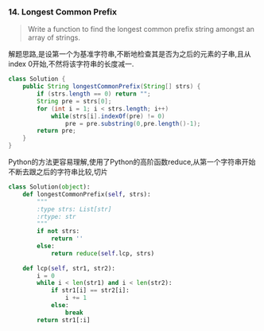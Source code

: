 ### 14. Longest Common Prefix

> Write a function to find the longest common prefix string amongst an array of strings.

解题思路,是设第一个为基准字符串,不断地检查其是否为之后的元素的子串,且从index 0开始,不然将该字符串的长度减一.

```Java
class Solution {
    public String longestCommonPrefix(String[] strs) {
        if (strs.length == 0) return "";
        String pre = strs[0];
        for (int i = 1; i < strs.length; i++)
            while(strs[i].indexOf(pre) != 0)
                pre = pre.substring(0,pre.length()-1);
        return pre;
    }
}
```

Python的方法更容易理解,使用了Python的高阶函数reduce,从第一个字符串开始不断去跟之后的字符串比较,切片
```Python
class Solution(object):
    def longestCommonPrefix(self, strs):
        """
        :type strs: List[str]
        :rtype: str
        """
        if not strs:
            return ''
        else:
            return reduce(self.lcp, strs)
        
    def lcp(self, str1, str2):
        i = 0
        while i < len(str1) and i < len(str2):
            if str1[i] == str2[i]:
                i += 1
            else:
                break
        return str1[:i]
```